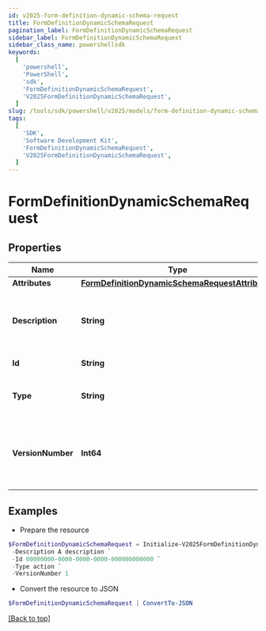 ```yaml
---
id: v2025-form-definition-dynamic-schema-request
title: FormDefinitionDynamicSchemaRequest
pagination_label: FormDefinitionDynamicSchemaRequest
sidebar_label: FormDefinitionDynamicSchemaRequest
sidebar_class_name: powershellsdk
keywords:
  [
    'powershell',
    'PowerShell',
    'sdk',
    'FormDefinitionDynamicSchemaRequest',
    'V2025FormDefinitionDynamicSchemaRequest',
  ]
slug: /tools/sdk/powershell/v2025/models/form-definition-dynamic-schema-request
tags:
  [
    'SDK',
    'Software Development Kit',
    'FormDefinitionDynamicSchemaRequest',
    'V2025FormDefinitionDynamicSchemaRequest',
  ]
---
```


# FormDefinitionDynamicSchemaRequest

## Properties

| Name | Type | Description | Notes |
| --- | --- | --- | --- |
| **Attributes** | [**FormDefinitionDynamicSchemaRequestAttributes**](form-definition-dynamic-schema-request-attributes) |  | [optional] |
| **Description** | **String** | Description is the form definition dynamic schema description text | [optional] |
| **Id** | **String** | ID is a unique identifier | [optional] |
| **Type** | **String** | Type is the form definition dynamic schema type | [optional] |
| **VersionNumber** | **Int64** | VersionNumber is the form definition dynamic schema version number | [optional] |

## Examples

- Prepare the resource

```powershell
$FormDefinitionDynamicSchemaRequest = Initialize-V2025FormDefinitionDynamicSchemaRequest  -Attributes null `
 -Description A description `
 -Id 00000000-0000-0000-0000-000000000000 `
 -Type action `
 -VersionNumber 1
```

- Convert the resource to JSON

```powershell
$FormDefinitionDynamicSchemaRequest | ConvertTo-JSON
```

[[Back to top]](#)
